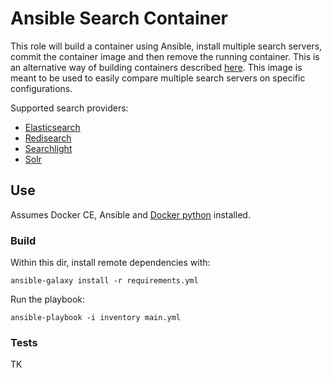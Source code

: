 # Ansible Search Container

This role will build a container using Ansible, install multiple search servers, commit the container image and then remove the running container. This is an alternative way of building containers described [here](https://github.com/geerlingguy/ansible-role-docker). This image is meant to be used to easily compare multiple search servers on specific configurations.

Supported search providers:

- [Elasticsearch](https://www.elastic.co/)
- [Redisearch](https://oss.redislabs.com/redisearch/index.html)
- [Searchlight](https://docs.openstack.org/searchlight/latest/)
- [Solr](https://lucene.apache.org/solr/)


## Use

Assumes Docker CE, Ansible and [Docker python](https://github.com/docker/docker-py) installed.

### Build

Within this dir, install remote dependencies with:

    ansible-galaxy install -r requirements.yml

Run the playbook:

    ansible-playbook -i inventory main.yml

### Tests

TK
